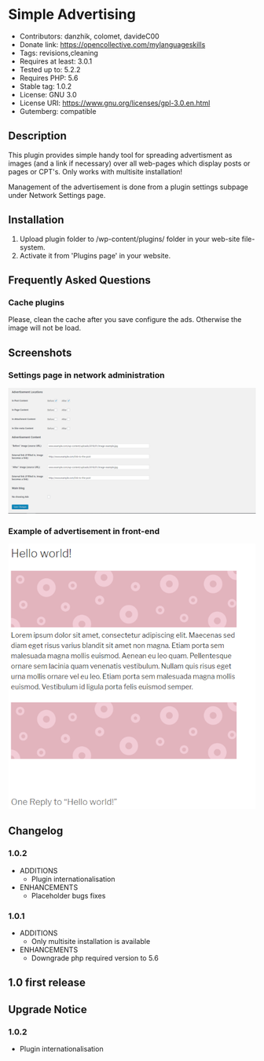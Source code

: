 # Simple Advertising

* Contributors: danzhik, colomet, davideC00
* Donate link: https://opencollective.com/mylanguageskills
* Tags: revisions,cleaning
* Requires at least: 3.0.1
* Tested up to: 5.2.2
* Requires PHP: 5.6
* Stable tag: 1.0.2
* License: GNU 3.0
* License URI: https://www.gnu.org/licenses/gpl-3.0.en.html
* Gutemberg: compatible

## Description

This plugin provides simple handy tool for spreading advertisment as images (and a link if necessary) over all web-pages which display posts or pages or CPT's. Only works with multisite installation!

Management of the advertisement is done from a plugin settings subpage under Network Settings page.

## Installation

1. Upload plugin folder to /wp-content/plugins/ folder in your web-site file-system.
1. Activate it from 'Plugins page' in your website.

## Frequently Asked Questions

### Cache plugins

Please, clean the cache after you save configure the ads. Otherwise the image will not be load.

## Screenshots

### Settings page in network administration
![Settings Page Network](/wp-assets/screenshot-1.png)

### Example of advertisement in front-end
![Example](/wp-assets/screenshot-2.png)

## Changelog

### 1.0.2
* ADDITIONS
  * Plugin internationalisation
* ENHANCEMENTS
  * Placeholder bugs fixes

### 1.0.1
* ADDITIONS
  * Only multisite installation is available
* ENHANCEMENTS
  * Downgrade php required version to 5.6



## 1.0 first release


## Upgrade Notice

### 1.0.2
* Plugin internationalisation
